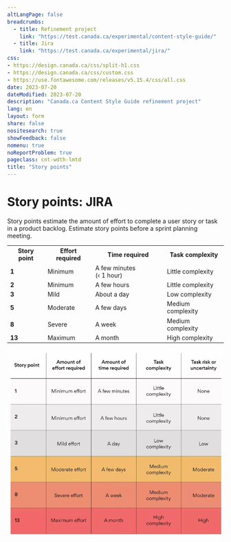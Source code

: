 ```yaml
---
altLangPage: false
breadcrumbs:
  - title: Refinement project
    link: "https://test.canada.ca/experimental/content-style-guide/"
  - title: Jira
    link: "https://test.canada.ca/experimental/jira/"    
css:
- https://design.canada.ca/css/split-h1.css
- https://design.canada.ca/css/custom.css
- https://use.fontawesome.com/releases/v5.15.4/css/all.css
date: 2023-07-20
dateModified: 2023-07-20
description: "Canada.ca Content Style Guide refinement project"
lang: en
layout: form
share: false
nositesearch: true
showFeedback: false
nomenu: true
noReportProblem: true
pageclass: cnt-wdth-lmtd
title: "Story points"
---
```

<h1 property="name" id="wb-cont" dir="ltr"><span class="stacked"><span>Story points</span>: <span>JIRA</span></span></h1>
<p>Story points estimate the amount of effort to complete a user story or task in a product backlog.   Estimate story points before a sprint planning meeting.</p>
<div class="col-md-8">
  <div class="panel panel-default">
<table class="table table-bordered small">
  <tr>
    <th>Story point</th>
    <th>Effort required</th>
    <th>Time required</th>
    <th>Task complexity</th>
  </tr>
  <tr>
    <td class="text-center"><strong>1</strong></td>
    <td>Minimum</td>
    <td>A few minutes (&#8249;&nbsp;1&nbsp;hour)</td>
    <td>Little complexity</td>
  </tr>
  <tr>
    <td class="text-center"><strong>2</strong></td>
    <td>Minimum</td>
    <td>A few hours</td>
    <td>Little complexity</td>
  </tr>
  <tr>
    <td class="text-center"><strong>3</strong></td>
    <td>Mild</td>
    <td>About a day</td>
    <td>Low complexity</td>
  </tr>
  <tr class="warning">
    <td class="text-center"><strong>5</strong></td>
    <td>Moderate</td>
    <td>A few days</td>
    <td>Medium complexity</td>
  </tr>
  <tr class="warning">
    <td class="text-center"><strong>8</strong></td>
    <td>Severe</td>
    <td>A week</td>
    <td>Medium complexity</td>
  </tr>
  <tr class="danger">
    <td class="text-center"><strong>13</strong></td>
    <td>Maximum</td>
    <td>A month</td>
    <td>High complexity</td>
  </tr>
</table>
  </div>
</div>
<div class="col-md-7">
  <div class="panel panel-default">
    <div class="panel-body"> <img src="./images/story-points.png" class="img-responsive" alt="Story point matrix"> </div>
  </div>
</div>
